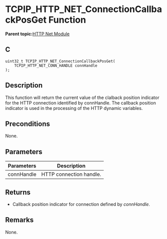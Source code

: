 # TCPIP\_HTTP\_NET\_ConnectionCallbackPosGet Function

**Parent topic:**[HTTP Net Module](GUID-4EFEB885-ECF8-44B5-8F23-1D05952E1845.md)

## C

```
uint32_t TCPIP_HTTP_NET_ConnectionCallbackPosGet(
    TCPIP_HTTP_NET_CONN_HANDLE connHandle
);
```

## Description

This function will return the current value of the clalback position indicator for the HTTP connection identified by connHandle. The callback position indicator is used in the processing of the HTTP dynamic variables.

## Preconditions

None.

## Parameters

|Parameters|Description|
|----------|-----------|
|connHandle|HTTP connection handle.|

## Returns

-   Callback position indicator for connection defined by *connHandle*.


## Remarks

None.


